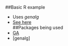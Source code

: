 ##Basic R example  
- Uses *genalg*  
- [See here](https://www.r-bloggers.com/genetic-algorithms-a-simple-r-example/)  
##Packages being used  
- [GA](https://www.google.ca/url?sa=t&rct=j&q=&esrc=s&source=web&cd=5&ved=0ahUKEwi2-e3irN3PAhUD3GMKHYz0DQcQFghDMAQ&url=https%3A%2F%2Fwww.jstatsoft.org%2Farticle%2Fview%2Fv053i04%2Fv53i04.pdf&usg=AFQjCNFWDMe_hqrHPAeYGLtRTPmLZjN2zg&sig2=0Hlrq5cZNVkYpRGzOe585w&cad=rja)
- [genalg]  
